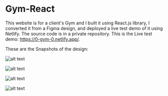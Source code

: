 # Gym-React
This website is for a client's Gym and I built it using React.js library, I converted it from a Figma design, and deployed a live test demo of it using Netlify. The source code is in a private repository. This is the Live test demo: https://0-gym-0.netlify.app/.

These are the Snapshots of the design:

![alt text](https://user-images.githubusercontent.com/99336022/153265630-c04da773-ffa2-4cbd-ab06-4b2c029f579c.png?raw=true)

![alt text](https://user-images.githubusercontent.com/99336022/153265754-2a259866-4f28-4372-8d30-254258eb1ebd.png?raw=true)

![alt text](https://user-images.githubusercontent.com/99336022/153420615-0a862719-9ff8-4798-b909-cf7b560d9a39.png?raw=true)

![alt text](https://user-images.githubusercontent.com/99336022/153265919-79eee67c-c901-47da-8850-3abd9a5b5c15.png?raw=true)
